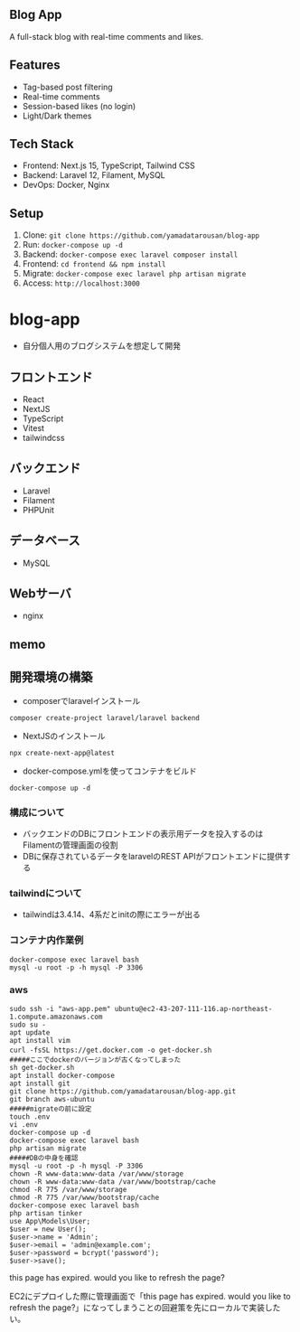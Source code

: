 ## Blog App
A full-stack blog with real-time comments and likes.

## Features
- Tag-based post filtering
- Real-time comments
- Session-based likes (no login)
- Light/Dark themes

## Tech Stack
- Frontend: Next.js 15, TypeScript, Tailwind CSS
- Backend: Laravel 12, Filament, MySQL
- DevOps: Docker, Nginx

## Setup
1. Clone: `git clone https://github.com/yamadatarousan/blog-app`
2. Run: `docker-compose up -d`
3. Backend: `docker-compose exec laravel composer install`
4. Frontend: `cd frontend && npm install`
5. Migrate: `docker-compose exec laravel php artisan migrate`
6. Access: `http://localhost:3000`

# blog-app
- 自分個人用のブログシステムを想定して開発

## フロントエンド
- React
- NextJS
- TypeScript
- Vitest
- tailwindcss

## バックエンド
- Laravel
- Filament
- PHPUnit

## データベース
- MySQL

## Webサーバ
- nginx

## memo
## 開発環境の構築
- composerでlaravelインストール
```
composer create-project laravel/laravel backend
```
- NextJSのインストール
```
npx create-next-app@latest
```
- docker-compose.ymlを使ってコンテナをビルド
```
docker-compose up -d
```
### 構成について
- バックエンドのDBにフロントエンドの表示用データを投入するのはFilamentの管理画面の役割
- DBに保存されているデータをlaravelのREST APIがフロントエンドに提供する


### tailwindについて
- tailwindは3.4.14、4系だとinitの際にエラーが出る

### コンテナ内作業例
```
docker-compose exec laravel bash
mysql -u root -p -h mysql -P 3306
```

### aws
```
sudo ssh -i "aws-app.pem" ubuntu@ec2-43-207-111-116.ap-northeast-1.compute.amazonaws.com
sudo su -
apt update
apt install vim
curl -fsSL https://get.docker.com -o get-docker.sh　
#####ここでdockerのバージョンが古くなってしまった
sh get-docker.sh
apt install docker-compose
apt install git
git clone https://github.com/yamadatarousan/blog-app.git
git branch aws-ubuntu
#####migrateの前に設定
touch .env
vi .env
docker-compose up -d
docker-compose exec laravel bash
php artisan migrate
#####DBの中身を確認 
mysql -u root -p -h mysql -P 3306
chown -R www-data:www-data /var/www/storage
chown -R www-data:www-data /var/www/bootstrap/cache
chmod -R 775 /var/www/storage
chmod -R 775 /var/www/bootstrap/cache
docker-compose exec laravel bash
php artisan tinker
use App\Models\User;
$user = new User();
$user->name = 'Admin';
$user->email = 'admin@example.com';
$user->password = bcrypt('password');
$user->save();
```

this page has expired.
would you like to refresh the page?

EC2にデプロイした際に管理画面で「this page has expired. would you like to refresh the page?」になってしまうことの回避策を先にローカルで実装したい。